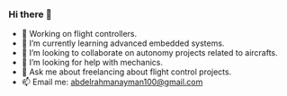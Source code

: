 ### Hi there 👋

- 🔭 Working on flight controllers.
- 🌱 I’m currently learning advanced embedded systems.
- 👯 I’m looking to collaborate on autonomy projects related to aircrafts.
- 🤔 I’m looking for help with mechanics.
- 💬 Ask me about freelancing about flight control projects.
- 📫 Email me: abdelrahmanayman100@gmail.com

<!--
**IAbdelrahmanI/IAbdelrahmanI** is a ✨ _special_ ✨ repository because its `README.md` (this file) appears on your GitHub profile.

Here are some ideas to get you started:

-->
